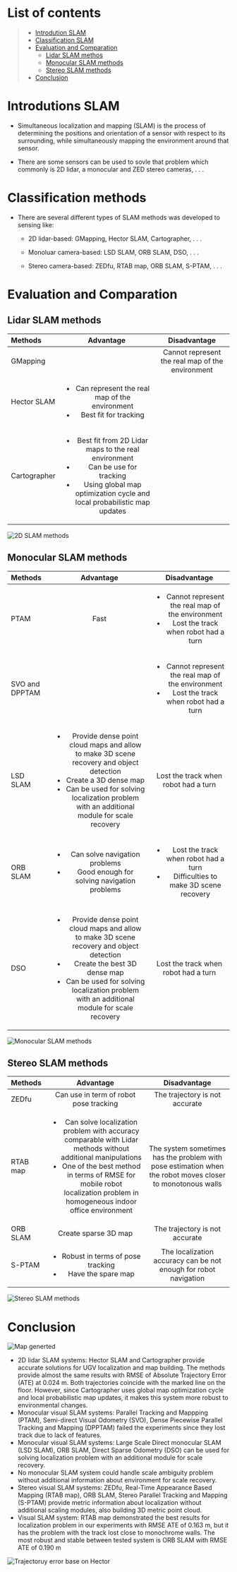 # List of contents

>- [Introdution SLAM](https://github.com/tonhathuy/robot-navigation/blob/dev/docs/slam.md#introdutions-slam)
>- [Classification SLAM](https://github.com/tonhathuy/robot-navigation/blob/dev/docs/slam.md#classification-methods)
>- [Evaluation and Comparation](https://github.com/tonhathuy/robot-navigation/blob/dev/docs/slam.md#evaluation-and-comparation)
>   + [Lidar SLAM methos](https://github.com/tonhathuy/robot-navigation/blob/dev/docs/slam.md#lidar-slam-methods)
>   + [Monocular SLAM methods](https://github.com/tonhathuy/robot-navigation/blob/dev/docs/slam.md#monocular-slam-methods)
>   + [Stereo SLAM methods](https://github.com/tonhathuy/robot-navigation/blob/dev/docs/slam.md#stereo-slam-methods)
>- [Conclusion](https://github.com/tonhathuy/robot-navigation/blob/dev/docs/slam.md#conclusion)

# Introdutions SLAM

- Simultaneous localization and mapping (SLAM) is the process of determining the positions and orientation of a sensor with respect to its surrounding, while simultaneously mapping the environment around that sensor. 

- There are some sensors can be used to sovle that problem which commonly is 2D lidar, a monocular and ZED stereo cameras, . . .


# Classification methods

- There are several different types of SLAM methods was developed to sensing like:

    + 2D lidar-based: GMapping, Hector SLAM, Cartographer, . . . 

    + Monoluar camera-based: LSD SLAM, ORB SLAM, DSO, . . .

    + Stereo camera-based: ZEDfu, RTAB map, ORB SLAM, S-PTAM, . . . 


# Evaluation and Comparation

## Lidar SLAM methods

|Methods |Advantage |Disadvantage |
|:--- |:---: |:---: |
|GMapping| |Cannot represent the real map of the environment |
|Hector SLAM |<ul><li>Can represent the real map of the environment</li><li>Best fit for tracking</li></ul> | |
|Cartographer |<ul><li> Best fit from 2D Lidar maps to the real environment</li><li>Can be use for tracking</li><li>Using global map optimization cycle and local probabilistic map updates</li></ul> | |

![2D SLAM methods](https://github.com/tonhathuy/robot-navigation/blob/dev/docs/img/SLAM/2DLidar.png)

## Monocular SLAM methods

|Methods |Advantage |Disadvantage |
|:--- |:---: |:---: |
|PTAM| Fast | <ul><li>Cannot represent the real map of the environment</li><li>Lost the track when robot had a turn</li></ul>|
|SVO and DPPTAM| | <ul><li>Cannot represent the real map of the environment</li><li>Lost the track when robot had a turn</li></ul>|
|LSD SLAM| <ul><li> Provide dense point cloud maps and allow to make 3D scene recovery and object detection</li><li> Create a 3D dense map</li><li>Can be used for solving localization problem with an additional module for scale recovery</li></ul>| Lost the track when robot had a turn|
|ORB SLAM| <ul><li>Can solve navigation problems</li><li>Good enough for solving navigation problems</li></ul>| <ul><li>Lost the track when robot had a turn</li><li> Difficulties to make 3D scene recovery</li></ul>|
|DSO| <ul><li> Provide dense point cloud maps and allow to make 3D scene recovery and object detection</li><li> Create the best 3D dense map</li><li>Can be used for solving localization problem with an additional module for scale recovery</li></ul>| Lost the track when robot had a turn|

![Monocular SLAM methods](https://github.com/tonhathuy/robot-navigation/blob/dev/docs/img/SLAM/Monocular.png)

## Stereo SLAM methods

|Methods |Advantage |Disadvantage |
|:--- |:---: |:---: |
|ZEDfu| Can use in term of robot pose tracking| The trajectory is not accurate|
|RTAB map| <ul><li>Can solve localization problem with accuracy comparable with Lidar methods without additional manipulations</li><li>One of the best method in terms of RMSE for mobile robot localization problem in homogeneous indoor office environment</li></ul>| The system sometimes has the problem with pose estimation when the robot moves closer to monotonous walls|
|ORB SLAM| Create sparse 3D map| The trajectory is not accurate|
|S-PTAM| <ul><li>Robust in terms of pose tracking</li><li>Have the spare map</li></ul>| The localization accuracy can be not enough for robot navigation|

![Stereo SLAM methods](https://github.com/tonhathuy/robot-navigation/blob/dev/docs/img/SLAM/Stereo.png)

# Conclusion

![Map generted](https://github.com/tonhathuy/robot-navigation/blob/dev/docs/img/SLAM/MapsGenerated.png)

- 2D lidar SLAM systems: Hector SLAM and Cartographer provide accurate solutions for UGV localization and map building. The methods provide almost the same results with RMSE of
Absolute Trajectory Error (ATE) at 0.024 m. Both trajectories coincide with the marked line on the floor. However, since Cartographer uses global map optimization cycle and local probabilistic map updates, it makes this system more robust to environmental changes.
- Monocular visual SLAM systems: Parallel Tracking and Mappping (PTAM), Semi-direct Visual Odometry (SVO), Dense Piecewise Parallel Tracking and Mapping (DPPTAM) failed the experiments since they lost track due to lack of features.
- Monocular visual SLAM systems: Large Scale Direct monocular SLAM (LSD SLAM), ORB SLAM, Direct Sparse Odometry (DSO) can be used for solving localization problem with an additional module for scale recovery.
- No monocular SLAM system could handle scale ambiguity problem without additional information about environment for scale recovery.
- Stereo visual SLAM systems: ZEDfu, Real-Time Appearance Based Mapping (RTAB map), ORB SLAM, Stereo Parallel Tracking and Mapping (S-PTAM) provide metric information about localization without additional scaling modules, also building 3D metric point cloud.
- Visual SLAM system: RTAB map demonstrated the best results for localization problem in our experiments with RMSE ATE of 0.163 m, but it has the problem with the track lost close to
monochrome walls. The most robust and stable between tested system is ORB SLAM with RMSE ATE of 0.190 m

![Trajectoruy error base on Hector](https://github.com/tonhathuy/robot-navigation/blob/dev/docs/img/SLAM/TrajectoryErrorBaseOnHector.png)
